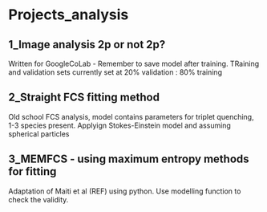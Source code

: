 # Projects_analysis

## 1_Image analysis 2p or not 2p?
Written for GoogleCoLab - Remember to save model after training. TRaining and validation sets currently set at 20% validation : 80% training

## 2_Straight FCS fitting method
Old school FCS analysis, model contains parameters for triplet quenching, 1-3 species present. Applyign Stokes-Einstein model and assuming spherical particles

## 3_MEMFCS - using maximum entropy methods for fitting
Adaptation of Maiti et al (REF) using python. Use modelling function to check the validity.
